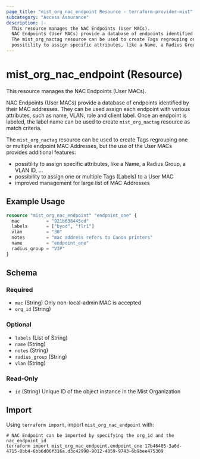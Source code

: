 ```yaml
---
page_title: "mist_org_nac_endpoint Resource - terraform-provider-mist"
subcategory: "Access Assurance"
description: |-
  This resource manages the NAC Endpoints (User MACs).
  NAC Endpoints (User MACs) provide a database of endpoints identified by their MAC addresses. They can be used assign each endpoint with various attributes, such as name, VLAN, role and client label.  Once an endpoint is labeled, the label name can be used to create mist_org_nactag resource as match criteria.
  The mist_org_nactag resource can be used to create Tags regrouping one or multiple endpoint MAC Addresses, but the use of the User MACs provides additional features:
  possitility to assign specific attributes, like a Name, a Radius Group, a VLAN ID, ...possibility to assign one or multiple Tags (Labels) to a User MACimproved management for large list of MAC Addresses
---
```


# mist_org_nac_endpoint (Resource)

This resource manages the NAC Endpoints (User MACs).

NAC Endpoints (User MACs) provide a database of endpoints identified by their MAC addresses. They can be used assign each endpoint with various attributes, such as name, VLAN, role and client label.  Once an endpoint is labeled, the label name can be used to create `mist_org_nactag` resource as match criteria.

The `mist_org_nactag` resource can be used to create Tags regrouping one or multiple endpoint MAC Addresses, but the use of the User MACs provides additional features:
* possitility to assign specific attributes, like a Name, a Radius Group, a VLAN ID, ...
* possibility to assign one or multiple Tags (Labels) to a User MAC
* improved management for large list of MAC Addresses


## Example Usage

```terraform
resource "mist_org_nac_endpoint" "endpoint_one" {
  mac          = "921b638445cd"
  labels       = ["byod", "flr1"]
  vlan         = "30"
  notes        = "mac address refers to Canon printers"
  name         = "endpoint_one"
  radius_group = "VIP"
}
```

<!-- schema generated by tfplugindocs -->
## Schema

### Required

- `mac` (String) Only non-local-admin MAC is accepted
- `org_id` (String)

### Optional

- `labels` (List of String)
- `name` (String)
- `notes` (String)
- `radius_group` (String)
- `vlan` (String)

### Read-Only

- `id` (String) Unique ID of the object instance in the Mist Organization



## Import
Using `terraform import`, import `mist_org_nac_endpoint` with:
```shell
# NAC Endpoint can be imported by specifying the org_id and the nac_endpoint_id
terraform import mist_org_nac_endpoint.endpoint_one 17b46405-3a6d-4715-8bb4-6bb6d06f316a.d3c42998-9012-4859-9743-6b9bee475309
```